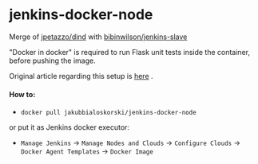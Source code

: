 # jenkins-docker-node

Merge of [jpetazzo/dind](https://github.com/jpetazzo/dind) with [bibinwilson/jenkins-slave](https://github.com/bibinwilson/jenkins-docker-slave)

"Docker in docker" is required to run Flask unit tests inside the container, before pushing the image.

Original article regarding this setup is [here](https://devopscube.com/docker-containers-as-build-slaves-jenkins/) .

#### How to:
* `docker pull jakubbialoskorski/jenkins-docker-node`

or put it as Jenkins docker executor:

* `Manage Jenkins` -> `Manage Nodes and Clouds` -> `Configure Clouds` -> `Docker Agent Templates` -> `Docker Image`